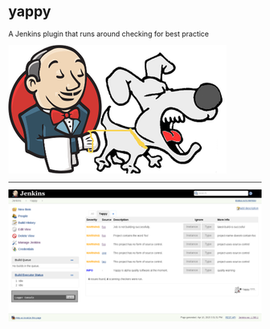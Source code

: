 # yappy
A Jenkins plugin that runs around checking for best practice


![Logo](var/yappy-on-lead.png)

---

![Dashboard](var/screenshots/dashboard.png)
